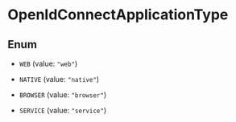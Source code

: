 

# OpenIdConnectApplicationType

## Enum


* `WEB` (value: `"web"`)

* `NATIVE` (value: `"native"`)

* `BROWSER` (value: `"browser"`)

* `SERVICE` (value: `"service"`)



